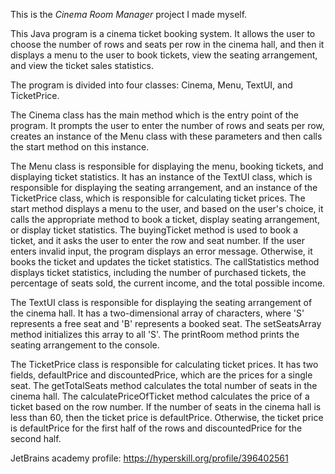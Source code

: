 This is the *Cinema Room Manager* project I made myself.


This Java program is a cinema ticket booking system. It allows the user to choose the number of rows and seats per row in the cinema hall, and then it displays a menu to the user to book tickets, view the seating arrangement, and view the ticket sales statistics.

The program is divided into four classes: Cinema, Menu, TextUI, and TicketPrice.

The Cinema class has the main method which is the entry point of the program. It prompts the user to enter the number of rows and seats per row, creates an instance of the Menu class with these parameters and then calls the start method on this instance.

The Menu class is responsible for displaying the menu, booking tickets, and displaying ticket statistics. It has an instance of the TextUI class, which is responsible for displaying the seating arrangement, and an instance of the TicketPrice class, which is responsible for calculating ticket prices. The start method displays a menu to the user, and based on the user's choice, it calls the appropriate method to book a ticket, display seating arrangement, or display ticket statistics. The buyingTicket method is used to book a ticket, and it asks the user to enter the row and seat number. If the user enters invalid input, the program displays an error message. Otherwise, it books the ticket and updates the ticket statistics. The callStatistics method displays ticket statistics, including the number of purchased tickets, the percentage of seats sold, the current income, and the total possible income.

The TextUI class is responsible for displaying the seating arrangement of the cinema hall. It has a two-dimensional array of characters, where 'S' represents a free seat and 'B' represents a booked seat. The setSeatsArray method initializes this array to all 'S'. The printRoom method prints the seating arrangement to the console.

The TicketPrice class is responsible for calculating ticket prices. It has two fields, defaultPrice and discountedPrice, which are the prices for a single seat. The getTotalSeats method calculates the total number of seats in the cinema hall. The calculatePriceOfTicket method calculates the price of a ticket based on the row number. If the number of seats in the cinema hall is less than 60, then the ticket price is defaultPrice. Otherwise, the ticket price is defaultPrice for the first half of the rows and discountedPrice for the second half.

JetBrains academy profile: https://hyperskill.org/profile/396402561
